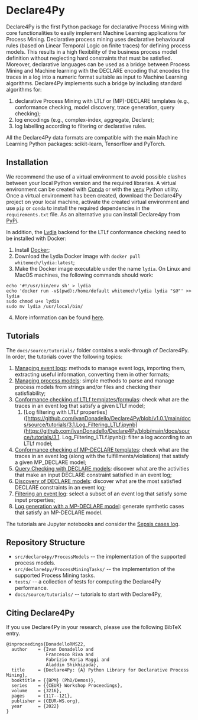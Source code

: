 # Declare4Py

Declare4Py is the first Python package for declarative Process Mining with core functionalities to 
easily implement Machine Learning applications for Process Mining. Declarative process mining uses 
declarative behavioural rules (based on Linear Temporal Logic on finite traces) for defining process models. This 
results in a high flexibility of the business process model definition without neglecting hard 
constraints that must be satisfied. Moreover, declarative languages can be used as a bridge between 
Process Mining and Machine learning with the DECLARE encoding that encodes the traces in a log into a 
numeric format suitable as input to Machine Learning algorithms. Declare4Py implements such a bridge 
by including standard algorithms for:

1. declarative Process Mining with LTLf or (MP)-DECLARE templates (e.g., conformance checking, model discovery, trace generation, query checking);
2. log encodings (e.g., complex-index, aggregate, Declare);
3. log labelling according to filtering or declarative rules.

All the Declare4Py data formats are compatible with the main Machine Learning Python packages: scikit-learn, Tensorflow and PyTorch.


## Installation
We recommend the use of a virtual environment to avoid possible clashes between your local Python version and the required 
libraries. A virtual environment can be created with [Conda](https://conda.io/projects/conda/en/latest/index.html) 
or with the [venv](https://docs.python.org/3/library/venv.html) Python utility. Once a virtual environment has been created,
download the Declare4Py project on your local machine, activate the created virtual environment and use `pip` or `conda` 
to install the required dependencies in the `requirements.txt` file. As an alternative you can install Declare4py from [PyPi](https://pypi.org/project/declare4py/).

In addition, the [Lydia](https://github.com/whitemech/lydia) backend for the LTLf conformance checking need to be installed with Docker:
1. Install [Docker](https://www.docker.com/get-started/);
2. Download the Lydia Docker image with `docker pull whitemech/lydia:latest`;
3. Make the Docker image executable under the name `lydia`. On Linux and MacOS machines, the following commands should work:
```
echo '#!/usr/bin/env sh' > lydia
echo 'docker run -v$(pwd):/home/default whitemech/lydia lydia "$@"' >> lydia
sudo chmod u+x lydia
sudo mv lydia /usr/local/bin/
```
4. More information can be found [here](https://github.com/whitemech/logaut).


## Tutorials
The `docs/source/tutorials/` folder contains a walk-through of Declare4Py. In order, the tutorials cover the following topics:

1. [Managing event logs](https://github.com/ivanDonadello/Declare4Py/blob/main/docs/source/tutorials/1.Managing_Event_Logs.ipynb): methods to manage event logs, importing them, extracting useful information, converting them in other formats;
2. [Managing process models](https://github.com/ivanDonadello/Declare4Py/blob/main/docs/source/tutorials/2.Managing_Process_Models.ipynb): simple methods to parse and manage process models from strings and/or files and checking their satisfiability;
3. [Conformance checking of LTLf templates/formulas](https://github.com/ivanDonadello/Declare4Py/blob/main/docs/source/tutorials/3.Conformance_checking_LTLf.ipynb): check what are the traces in an event log that satisfy a given LTLf model; 
    1. [Log filtering with LTLf properties]([https://github.com/ivanDonadello/Declare4Py/blob/v1.0.1/main/docs/source/tutorials/3.1.Log_Filtering_LTLf.ipynb](https://github.com/ivanDonadello/Declare4Py/blob/main/docs/source/tutorials/3.1. Log_Filtering_LTLf.ipynb)): filter a log according to an LTLf model;
4. [Conformance checking of MP-DECLARE templates](https://github.com/ivanDonadello/Declare4Py/blob/main/docs/source/tutorials/4.Conformance_checking_DECLARE.ipynb): check what are the traces in an event log (along with the fulfillments/violations) that satisfy a given MP_DECLARE model;
5. [Query Checking with DECLARE models](https://github.com/ivanDonadello/Declare4Py/blob/main/docs/source/tutorials/5.Declare_Query_Checking.ipynb): discover what are the activities that make an input DECLARE constraint satisfied in an event log;
6. [Discovery of DECLARE models](https://github.com/ivanDonadello/Declare4Py/blob/main/docs/source/tutorials/6.Declare_Model_Discovery.ipynb): discover what are the most satisfied DECLARE constraints in an event log;
7. [Filtering an event log](https://github.com/ivanDonadello/Declare4Py/blob/main/docs/source/tutorials/7.Log_filtering.ipynb): select a subset of an event log that satisfy some input properties;
9. [Log generation with a MP-DECLARE model](https://github.com/ivanDonadello/Declare4Py/blob/v1.0.1/main/docs/source/tutorials/9.Log_Generation.ipynb): generate synthetic cases that satisfy an MP-DECLARE model.

The tutorials are Jupyter notebooks and consider the [Sepsis cases log](https://data.4tu.nl/articles/dataset/Sepsis_Cases_-_Event_Log/12707639).

## Repository Structure
- `src/declare4py/ProcessModels` -- the implementation of the supported process models.
- `src/declare4py/ProcessMiningTasks/` -- the implementation of the supported Process Mining tasks.
- `tests/` -- a collection of tests for computing the Declare4Py performance.
- `docs/source/tutorials/` -- tutorials to start with Declare4Py,

## Citing Declare4Py
If you use Declare4Py in your research, please use the following BibTeX entry.

```
@inproceedings{DonadelloRMS22,
  author    = {Ivan Donadello and
               Francesco Riva and
               Fabrizio Maria Maggi and
               Aladdin Shikhizada},
  title     = {Declare4Py: {A} Python Library for Declarative Process Mining},
  booktitle = {{BPM} (PhD/Demos)},
  series    = {{CEUR} Workshop Proceedings},
  volume    = {3216},
  pages     = {117--121},
  publisher = {CEUR-WS.org},
  year      = {2022}
}
```
